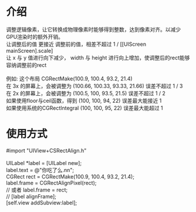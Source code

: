 # 介绍
调整逻辑像素，让它转换成物理像素时能够得到整数，达到像素对齐。以减少GPU渲染时的额外开销。
<br>让调整后的值 更接近 调整前的值，相差不超过 1 / [[UIScreen mainScreen].scale]
<br>让 x 与 y 值进行向下减少， width 与 height 进行向上增加，使调整后的rect能够容纳调整前的rect
<br>
<br>例如: 这个布局      CGRectMake(100.9,  100.4,  93.2,  21.4)
<br>     在 3x 的屏幕上，会被调整为 (100.66, 100.33, 93.33, 21.66)  误差不超过 1 / 3
<br>     在 2x 的屏幕上，会被调整为 (100.5,  100,    93.5,  21.5)   误差不超过 1 / 2
<br>如果使用floor与ceil函数，得到   (100,    100,    94,    22)     误差最大能接近 1
<br>如果使用系统的CGRectIntegral   (100,    100,    95,    22)     误差最大能超过 1

# 使用方式

#import "UIView+CSRectAlign.h"
<br>
<br>UILabel *label = [UILabel new];
<br>label.text = @"你吃了么.nn";
<br>CGRect rect  = CGRectMake(100.9, 100.4, 93.2, 21.4);
<br>label.frame = CGRectAlignPixel(rect);
<br>// 或者 label.frame = rect;
<br>//     [label alignFrame];
<br>[self.view addSubview:label];
